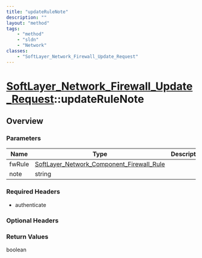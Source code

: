 ```yaml
---
title: "updateRuleNote"
description: ""
layout: "method"
tags:
    - "method"
    - "sldn"
    - "Network"
classes:
    - "SoftLayer_Network_Firewall_Update_Request"
---
```

# [SoftLayer_Network_Firewall_Update_Request](/reference/services/SoftLayer_Network_Firewall_Update_Request)::updateRuleNote




## Overview 


### Parameters 
|Name | Type | Description |
| --- | --- | --- |
|fwRule| <a href='/reference/datatypes/SoftLayer_Network_Component_Firewall_Rule'>SoftLayer_Network_Component_Firewall_Rule </a>| |
|note| string| |


### Required Headers
* authenticate

### Optional Headers

### Return Values
boolean

